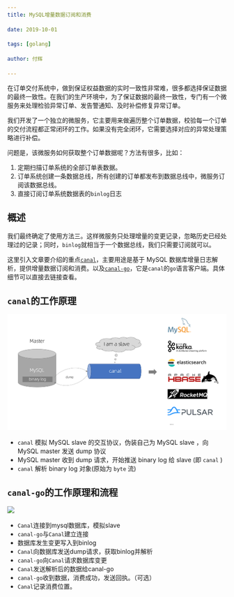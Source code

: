 ```yaml
---
title: MySQL增量数据订阅和消费

date: 2019-10-01

tags: [golang]

author: 付辉

---
```


在订单交付系统中，做到保证权益数据的实时一致性非常难，很多都选择保证数据的最终一致性。在我们的生产环境中，为了保证数据的最终一致性，专门有一个微服务来处理检验异常订单、发告警通知、及时补偿修复异常订单。

我们开发了一个独立的微服务，它主要用来做遍历整个订单数据，校验每一个订单的交付流程都正常闭环的工作。如果没有完全闭环，它需要选择对应的异常处理策略进行补偿。

问题是，该微服务如何获取整个订单数据呢？方法有很多，比如：

1. 定期扫描订单系统的全部订单表数据。
2. 订单系统创建一条数据总线，所有创建的订单都发布到数据总线中，微服务订阅该数据总线。
3. 直接订阅订单系统数据表的`binlog`日志

## 概述

我们最终确定了使用方法三。这样微服务只处理增量的变更记录，忽略历史已经处理过的记录；同时，`binlog`就相当于一个数据总线，我们只需要订阅就可以。

这里引入文章要介绍的重点[`canal`](https://github.com/alibaba/canal/wiki)，主要用途是基于 MySQL 数据库增量日志解析，提供增量数据订阅和消费。以及[`canal-go`](https://github.com/withlin/canal-go)，它是`canal`的`go`语言客户端。具体细节可以直接去链接查看。

## `canal`的工作原理

![](https://github.com/bucketli/simpletools/raw/master/main_func_v2.png?raw=true)

- `canal` 模拟 MySQL slave 的交互协议，伪装自己为 MySQL slave ，向 MySQL master 发送 dump 协议
- MySQL master 收到 dump 请求，开始推送 binary log 给 slave (即 `canal` )
- `canal` 解析 binary log 对象(原始为 `byte` 流)

## `canal-go`的工作原理和流程

![](https://github.com/withlin/canal-go/raw/master/assets/668104-20180925182816462-2110152563.png)

- `Canal`连接到mysql数据库，模拟slave
- `canal-go`与`Canal`建立连接
- 数据库发生变更写入到binlog
- `Canal`向数据库发送dump请求，获取binlog并解析
- `canal-go`向`Canal`请求数据库变更
- `Canal`发送解析后的数据给canal-go
- `canal-go`收到数据，消费成功，发送回执。（可选）
- `Canal`记录消费位置。